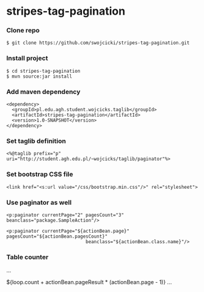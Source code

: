 stripes-tag-pagination
======================
### Clone repo

```
$ git clone https://github.com/swojcicki/stripes-tag-pagination.git
```

### Install project

```
$ cd stripes-tag-pagination
$ mvn source:jar install
```

### Add maven dependency

```
<dependency>
  <groupId>pl.edu.agh.student.wojcicks.taglib</groupId>
  <artifactId>stripes-tag-pagination</artifactId>
  <version>1.0-SNAPSHOT</version>
</dependency>
```

### Set taglib definition

```
<%@taglib prefix="p" uri="http://student.agh.edu.pl/~wojcicks/taglib/paginator"%>
```

### Set bootstrap CSS file

```
<link href="<s:url value="/css/bootstrap.min.css"/>" rel="stylesheet">
```

### Use paginator as well

```
<p:paginator currentPage="2" pagesCount="3" beanclass="package.SampleAction"/>
```

```
<p:paginator currentPage="${actionBean.page}" pagesCount="${actionBean.pagesCount}"
                             beanclass="${actionBean.class.name}"/>
```

### Table counter

...
<td>${loop.count  + actionBean.pageResult * (actionBean.page - 1)}</td>
...
